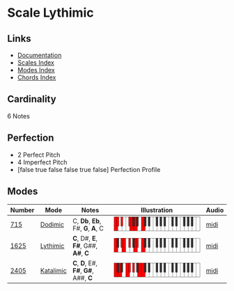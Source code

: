 # Scale Lythimic

## Links

- [Documentation](index.md)
- [Scales Index](Scales.md)
- [Modes Index](Modes.md)
- [Chords Index](Chords.md)

## Cardinality

6 Notes

## Perfection

- 2 Perfect Pitch
- 4 Imperfect Pitch
- [false true false false true false] Perfection Profile

## Modes

| Number | Mode | Notes | Illustration | Audio |
|--------|------|-------|--------------|-------|
| [715](https://ianring.com/musictheory/scales/715) | [Dodimic](ModeDodimic.md) | C, **Db**, **Eb**, F#, **G**, **A**, C | ![CNaturalDodimic](ModeCNaturalDodimic.png) | [midi](https://github.com/edipermadi/music/blob/main/docs/ModeCNaturalDodimic.mid?raw=true) | 
| [1625](https://ianring.com/musictheory/scales/1625) | [Lythimic](ModeLythimic.md) | **C**, D#, **E**, **F#**, G##, **A#**, **C** | ![CNaturalLythimic](ModeCNaturalLythimic.png) | [midi](https://github.com/edipermadi/music/blob/main/docs/ModeCNaturalLythimic.mid?raw=true) | 
| [2405](https://ianring.com/musictheory/scales/2405) | [Katalimic](ModeKatalimic.md) | **C**, **D**, E#, **F#**, **G#**, A##, **C** | ![CNaturalKatalimic](ModeCNaturalKatalimic.png) | [midi](https://github.com/edipermadi/music/blob/main/docs/ModeCNaturalKatalimic.mid?raw=true) | 
